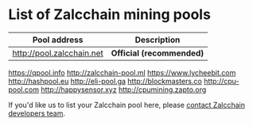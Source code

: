 # List of Zalcchain mining pools

Pool address | Description
------------ | -----------
http://pool.zalcchain.net | **Official (recommended)**
https://qpool.info
http://zalcchain-pool.ml
https://www.lycheebit.com
http://hashpool.eu 
http://eli-pool.ga
http://blockmasters.co
http://cpu-pool.com
http://happysensor.xyz
http://cpumining.zapto.org

If you'd like us to list your Zalcchain pool here, please [contact Zalcchain developers team](./README.md#contact-info-and-links).
